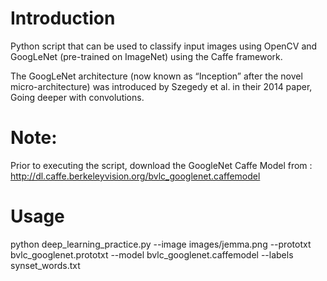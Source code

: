  # Introduction
 Python script that can be used to classify input images using OpenCV and GoogLeNet (pre-trained on ImageNet) using the Caffe framework.
 
 The GoogLeNet architecture (now known as “Inception” after the novel micro-architecture) was introduced by Szegedy et al.
 in their 2014 paper, Going deeper with convolutions.
 
 # Note:
 
 Prior to executing the script, download the GoogleNet Caffe Model from : http://dl.caffe.berkeleyvision.org/bvlc_googlenet.caffemodel
 
 # Usage
 
 python deep_learning_practice.py --image images/jemma.png --prototxt bvlc_googlenet.prototxt --model bvlc_googlenet.caffemodel --labels synset_words.txt
